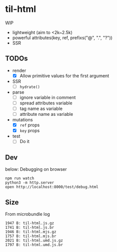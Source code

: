 # til-html

WIP

- lightweight (aim to <2k~2.5k)
- powerful attributes(key, ref, prefixs("@", ".", "?"))
- SSR

## TODOs

- render
  - [x] Allow primitive values for the first argument
- SSR
  - [ ] `hydrate()`
- parse
  - [ ] ignore variable in comment
  - [ ] spread attributes variable
  - [ ] tag name as variable
  - [ ] attribute name as variable
- mutations
  - [x] `ref` props
  - [x] `key` props
- test
  - [ ] Do it

## Dev

below: Debugging on browser

```[sh]
npm run watch
python3 -m http.server
open http://localhost:8000/test/debug.html
```

## Size

From microbundle log

```[sh]
1947 B: til-html.js.gz
1741 B: til-html.js.br
1946 B: til-html.mjs.gz
1757 B: til-html.mjs.br
2021 B: til-html.umd.js.gz
1797 B: til-html.umd.js.br
```
